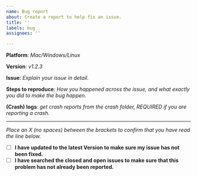 ```yaml
---
name: Bug report
about: Create a report to help fix an issue.
title: ''
labels: bug
assignees: ''

---
```


**Platform**: *Mac/Windows/Linux*

**Version**: *v1.2.3*

**Issue**: *Explain your issue in detail.*

**Steps to reproduce**: *How you happened across the issue, and what exactly you did to make the bug happen.*

**(Crash) logs**: *get crash reports from the crash folder, REQUIRED if you are reporting a crash.*

---

*Place an X (no spaces) between the brackets to confirm that you have read the line below.*  
- [ ] **I have updated to the latest Version to make sure my issue has not been fixed.**
- [ ] **I have searched the closed and open issues to make sure that this problem has not already been reported.**
